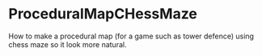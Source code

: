 # ProceduralMapCHessMaze
How to make a procedural map (for a game such as tower defence) using chess maze so it look more natural. 
